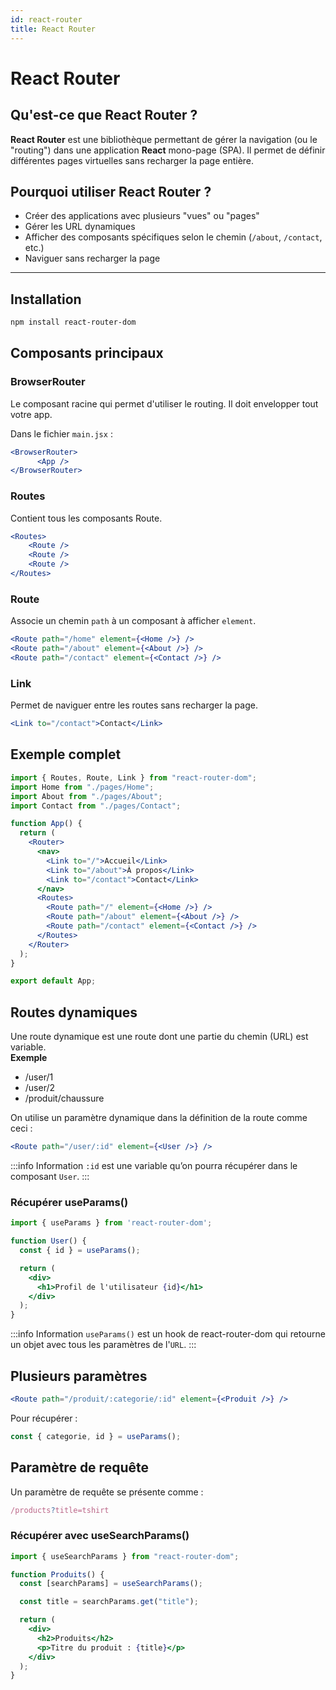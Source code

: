 ```yaml
---
id: react-router
title: React Router
---
```


# React Router 

##  Qu'est-ce que React Router ?

**React Router** est une bibliothèque permettant de gérer la navigation (ou le "routing") dans une application **React** mono-page (SPA). Il permet de définir différentes pages virtuelles sans recharger la page entière.

##  Pourquoi utiliser React Router ?

- Créer des applications avec plusieurs "vues" ou "pages"
- Gérer les URL dynamiques
- Afficher des composants spécifiques selon le chemin (`/about`, `/contact`, etc.)
- Naviguer sans recharger la page

---

##  Installation

```bash
npm install react-router-dom
```

## Composants principaux
### BrowserRouter 
Le composant racine qui permet d'utiliser le routing. Il doit envelopper tout votre app.

Dans le fichier  `main.jsx` : 
```jsx
<BrowserRouter>
      <App />
</BrowserRouter>
```
### Routes
Contient tous les composants Route.
```jsx
<Routes>
    <Route />
    <Route />
    <Route />
</Routes>
```
### Route
Associe un chemin `path` à un composant à afficher `element`.
```jsx
<Route path="/home" element={<Home />} />
<Route path="/about" element={<About />} />
<Route path="/contact" element={<Contact />} />
```

### Link 
Permet de naviguer entre les routes sans recharger la page.
```jsx
<Link to="/contact">Contact</Link>
```

## Exemple complet
```jsx
import { Routes, Route, Link } from "react-router-dom";
import Home from "./pages/Home";
import About from "./pages/About";
import Contact from "./pages/Contact";

function App() {
  return (
    <Router>
      <nav>
        <Link to="/">Accueil</Link> 
        <Link to="/about">À propos</Link> 
        <Link to="/contact">Contact</Link>
      </nav>
      <Routes>
        <Route path="/" element={<Home />} />
        <Route path="/about" element={<About />} />
        <Route path="/contact" element={<Contact />} />
      </Routes>
    </Router>
  );
}

export default App;

```

##  Routes dynamiques
Une route dynamique est une route dont une partie du chemin (URL) est variable. <br />
<strong> Exemple </strong> <br />

- /user/1
- /user/2
- /produit/chaussure

On utilise un paramètre dynamique dans la définition de la route comme ceci :
```jsx
<Route path="/user/:id" element={<User />} />
```
:::info Information
`:id` est une variable qu’on pourra récupérer dans le composant `User`.
:::

###  Récupérer useParams() 
```jsx
import { useParams } from 'react-router-dom';

function User() {
  const { id } = useParams();

  return (
    <div>
      <h1>Profil de l'utilisateur {id}</h1>
    </div>
  );
}
```

:::info Information
`useParams()` est un hook de react-router-dom qui retourne un objet avec tous les paramètres de l'`URL`.
:::

## Plusieurs paramètres 
```jsx
<Route path="/produit/:categorie/:id" element={<Produit />} />
```

Pour récupérer :
```jsx
const { categorie, id } = useParams();
```

## Paramètre de requête
Un paramètre de requête se présente comme :
```jsx
/products?title=tshirt
```
###  Récupérer avec useSearchParams()
```jsx
import { useSearchParams } from "react-router-dom";

function Produits() {
  const [searchParams] = useSearchParams();

  const title = searchParams.get("title");

  return (
    <div>
      <h2>Produits</h2>
      <p>Titre du produit : {title}</p>
    </div>
  );
}
```

